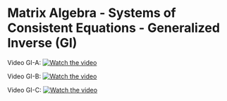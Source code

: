 # Matrix Algebra - Systems of Consistent Equations - Generalized Inverse (GI)


Video GI-A: 
[![Watch the video](https://i9.ytimg.com/vi/Hq_73DJL58U/mqdefault.jpg?v=67afa17a&sqp=CJDj0b0G&rs=AOn4CLD5S6b03k0rMGgTOfsQi_TwLkCI9w)](https://youtu.be/Hq_73DJL58U)


Video GI-B: 
[![Watch the video](https://i9.ytimg.com/vi_webp/Jn9eykpw0NQ/mqdefault.webp?v=67afa29b&sqp=CJDj0b0G&rs=AOn4CLCgq1iHRDJ999rrL5CBQdt9DhlPkw)](https://youtu.be/Jn9eykpw0NQ)

Video GI-C: 
[![Watch the video](https://i9.ytimg.com/vi_webp/DJgCDB717Pg/mqdefault.webp?v=67afa307&sqp=CJDj0b0G&rs=AOn4CLDVzW9AeXA8HzgQi1iVDJF2aIqGrA)](https://youtu.be/DJgCDB717Pg)
